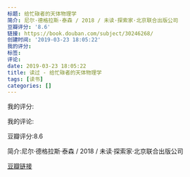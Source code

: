 ```yaml
---
标题: 给忙碌者的天体物理学
简介: 尼尔·德格拉斯·泰森 / 2018 / 未读·探索家·北京联合出版公司
豆瓣评分: '8.6'
链接: https://book.douban.com/subject/30246268/
创建时间: '2019-03-23 18:05:22'
我的评分:
标签:
评论:
date: 2019-03-23 18:05:22
title: 读过 - 给忙碌者的天体物理学
tags: [读书]
categories: []
---
```


我的评分:

我的评论:

豆瓣评分:8.6

简介:尼尔·德格拉斯·泰森 / 2018 / 未读·探索家·北京联合出版公司

[豆瓣链接](https://book.douban.com/subject/30246268/)

